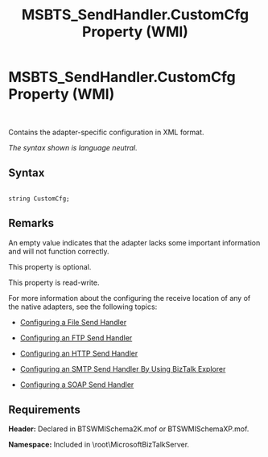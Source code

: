 ﻿---
title: MSBTS_SendHandler.CustomCfg Property (WMI)
TOCTitle: MSBTS_SendHandler.CustomCfg Property (WMI)
ms:assetid: 91688ee0-8715-41be-b02a-adf386e5e090
ms:mtpsurl: https://msdn.microsoft.com/en-us/library/Aa561390(v=BTS.80)
ms:contentKeyID: 51529705
ms.date: 08/30/2017
mtps_version: v=BTS.80
---

# MSBTS\_SendHandler.CustomCfg Property (WMI)

 

Contains the adapter-specific configuration in XML format.

*The syntax shown is language neutral.*

## Syntax

``` 
  
string CustomCfg;  
```

## Remarks

An empty value indicates that the adapter lacks some important information and will not function correctly.

This property is optional.

This property is read-write.

For more information about the configuring the receive location of any of the native adapters, see the following topics:

  - [Configuring a File Send Handler](https://msdn.microsoft.com/library/aa577540\(v=bts.80\))

  - [Configuring an FTP Send Handler](https://msdn.microsoft.com/library/aa561311\(v=bts.80\))

  - [Configuring an HTTP Send Handler](https://msdn.microsoft.com/library/aa561097\(v=bts.80\))

  - [Configuring an SMTP Send Handler By Using BizTalk Explorer](https://msdn.microsoft.com/library/aa578257\(v=bts.80\))

  - [Configuring a SOAP Send Handler](https://msdn.microsoft.com/library/aa562126\(v=bts.80\))

## Requirements

**Header:** Declared in BTSWMISchema2K.mof or BTSWMISchemaXP.mof.

**Namespace:** Included in \\root\\MicrosoftBizTalkServer.

